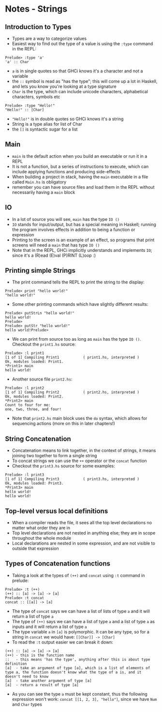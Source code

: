 # Notes - Strings
## Introduction to Types
- Types are a way to categorize values
- Easiest way to find out the type of a value is using the `:type` command in the REPL:
```
Prelude> :type 'a'
'a' :: Char
```
- `a` is in single quotes so that GHCi knows it's a character and not a variable
- the `::` symbol is read as "has the type"; this will come up a lot in Haskell, and lets you know you're looking at a type signature
- `Char` is the type, which can include unicode characters, alphabetical characters, symbols etc
```
Prelude> :type "Hello!"
"Hello!" :: [Char]
```
- `"Hello!"` is in double quotes so GHCi knows it's a string
- String is a type alias for list of Char
- the `[]` is syntactic sugar for a list

## Main
- `main` is the default action when you build an executable or run it in a REPL
- It is not a function, but a series of instructions to execute, which can include applying functions and producing side-effects
- When building a project in stack, having the `main` executable in a file called `Main.hs` is obligatory
- remember you can have source files and load them in the REPL without necessarily having a `main` block

## IO
- In a lot of source you will see, `main` has the type `IO ()`
- `IO` stands for input/output, but has a special meaning in Haskell; running the program involves effects in addition to being a function or expression
- Printing to the screen is an example of an effect, so programs that print screens will need a `main` that has type `IO ()`
- Note that in the REPL, GHCi implicitly understands and implements `IO`; since it's a (R)ead (E)val (P)RINT (L)oop :)

## Printing simple Strings
- The print command tells the REPL to print the string to the display:
```
Prelude> print "hello world!"
"hello world!"
```
- Some other printing commands which have slightly different results:
```
Prelude> putStrLn "hello world!"
hello world!
Prelude>
Prelude> putStr "hello world!"
hello world!Prelude>
```
- We can print from source too as long as `main` has the type `IO ()`. Checkout the `print1.hs` source:
```
Prelude> :l print1
[1 of 1] Compiling Print1           ( print1.hs, interpreted )
Ok, modules loaded: Print1.
*Print1> main
hello world!
```
- Another source file `print2.hs`:
```
Prelude> :l print2
[1 of 1] Compiling Print2           ( print2.hs, interpreted )
Ok, modules loaded: Print2.
*Print2> main
Count to four for me:
one, two, three, and four!
```
- Note that `print2.hs` main block uses the `do` syntax, which allows for sequencing actions (more on this in later chapters!)

## String Concatenation
- Concatenation means to link together, in the context of strings, it means joining two together to form a single string
- To concat strings we can use the `++` operator or the `concat` function
- Checkout the `print3.hs` source for some examples:
```
Prelude> :l print3
[1 of 1] Compiling Print3           ( print3.hs, interpreted )
Ok, modules loaded: Print3.
*Print3> main
hello world!
hello world!
```

## Top-level versus local definitions
- When a compiler reads the file, it sees all the top level declarations no matter what order they are in
- Top level declarations are not nested in anything else; they are in scope throughout the whole module
- Local declarations are nested in some expression, and are not visible to outside that expression

## Types of Concatenation functions
- Taking a look at the types of `(++)` and `concat` using `:t` command in prelude:
```
Prelude> :t (++)
(++) :: [a] -> [a] -> [a]
Prelude> :t concat
concat :: [[a]] -> [a]
```
- The type of `concat` says we can have a list of lists of type `a` and it will return a list of type `a`
- The type of `(++)` says we can have a list of type `a` and a list of type `a` as inputs and it will return a list of type `a`
- The type variable `a` in `[a]` is polymorphic. It can be any type, so for a string in `concat` we would have: `[[Char]] -> [Char]`
- To read the `:t` output easier we can break it down:
```
(++) :: [a] -> [a] -> [a]
(++) - this is the function name
::   - this means 'has the type', anything after this is about type definition
[a]  - take an argument of type [a], which is a list of elements of type a, the function doesn't know what the type of a is, and it doesn't need to know
[a]  - take another argument of type [a]
[a]  - return a result of type [a]
```
- As you can see the type `a` must be kept constant, thus the following expression won't work: `concat [[1, 2, 3], "hello"]`, since we have `Num` and `Char` types
